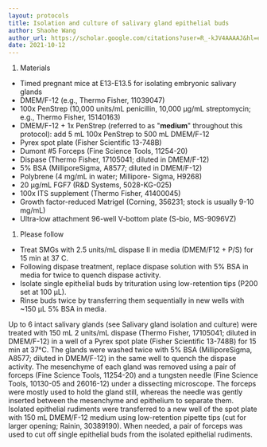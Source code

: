 ```yaml
---
layout: protocols
title: Isolation and culture of salivary gland epithelial buds
author: Shaohe Wang
author_url: https://scholar.google.com/citations?user=R_-kJV4AAAAJ&hl=en
date: 2021-10-12
---
```


1. Materials

- Timed pregnant mice at E13-E13.5 for isolating embryonic salivary glands
- DMEM/F-12 (e.g., Thermo Fisher, 11039047)
- 100x PenStrep (10,000 units/mL penicillin, 10,000 µg/mL streptomycin; e.g., Thermo Fisher, 15140163)
- DMEM/F-12 + 1x PenStrep (referred to as "__medium__" throughout this protocol): add 5 mL 100x PenStrep to 500 mL DMEM/F-12
- Pyrex spot plate (Fisher Scientific 13-748B)
- Dumont \#5 Forceps (Fine Science Tools, 11254-20)
- Dispase (Thermo Fisher, 17105041; diluted in DMEM/F-12)
- 5% BSA (MilliporeSigma, A8577; diluted in DMEM/F-12)
- Polybrene (4 mg/mL in water; Millipore- Sigma, H9268)
- 20 µg/mL FGF7 (R&D Systems, 5028-KG-025)
- 100x ITS supplement (Thermo Fisher, 41400045)
- Growth factor-reduced Matrigel (Corning, 356231; stock is usually 9-10 mg/mL)
- Ultra-low attachment 96-well V-bottom plate (S-bio, MS-9096VZ)

1. Please follow 
- Treat SMGs with 2.5 units/mL dispase II in media (DMEM/F12 + P/S) for 15 min at 37 C.
- Following dispase treatment, replace dispase solution with 5% BSA in media for twice to quench dispase activity.
- Isolate single epithelial buds by trituration using low-retention tips (P200 set at 100 µL).
- Rinse buds twice by transferring them sequentially in new wells with ~150 µL 5% BSA in media.


Up to 6 intact salivary glands (see Salivary gland isolation and culture) were treated with 150 mL 2 units/mL dispase (Thermo Fisher, 17105041; diluted in DMEM/F-12) in a well of a Pyrex spot plate (Fisher Scientific 13-748B) for 15 min at 37°C. The glands were washed twice with 5% BSA (MilliporeSigma, A8577; diluted in DMEM/F-12) in the same well to quench the dispase activity. The mesenchyme of each gland was removed using a pair of forceps (Fine Science Tools, 11254-20) and a tungsten needle (Fine Science Tools, 10130-05 and 26016-12) under a dissecting microscope. The forceps were mostly used to hold the gland still, whereas the needle was gently inserted between the mesenchyme and epithelium to separate them. Isolated epithelial rudiments were transferred to a new well of the spot plate with 150 mL DMEM/F-12 medium using low-retention pipette tips (cut for larger opening; Rainin, 30389190). When needed, a pair of forceps was used to cut off single epithelial buds from the isolated epithelial rudiments.
